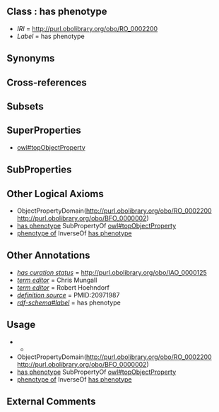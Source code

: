 
## Class : has phenotype

 * *IRI* = http://purl.obolibrary.org/obo/RO_0002200
 * *Label* = has phenotype

## Synonyms


## Cross-references


## Subsets


## SuperProperties

 * [owl#topObjectProperty](../../ty/owl#topObjectProperty.md)

## SubProperties


## Other Logical Axioms

 * ObjectPropertyDomain(<http://purl.obolibrary.org/obo/RO_0002200> <http://purl.obolibrary.org/obo/BFO_0000002>)
 * [has phenotype](../../RO/00/RO_0002200.md) SubPropertyOf [owl#topObjectProperty](../../ty/owl#topObjectProperty.md)
 * [phenotype of](../../RO/01/RO_0002201.md) InverseOf [has phenotype](../../RO/00/RO_0002200.md)

## Other Annotations

 * *[has curation status](../../IAO/14/IAO_0000114.md)* = http://purl.obolibrary.org/obo/IAO_0000125
 * *[term editor](../../IAO/17/IAO_0000117.md)* = Chris Mungall
 * *[term editor](../../IAO/17/IAO_0000117.md)* = Robert Hoehndorf
 * *[definition source](../../IAO/19/IAO_0000119.md)* = PMID:20971987
 * *[rdf-schema#label](../../el/rdf-schema#label.md)* = has phenotype

## Usage

 * -
 * ObjectPropertyDomain(<http://purl.obolibrary.org/obo/RO_0002200> <http://purl.obolibrary.org/obo/BFO_0000002>)
 * [has phenotype](../../RO/00/RO_0002200.md) SubPropertyOf [owl#topObjectProperty](../../ty/owl#topObjectProperty.md)
 * [phenotype of](../../RO/01/RO_0002201.md) InverseOf [has phenotype](../../RO/00/RO_0002200.md)

## External Comments

